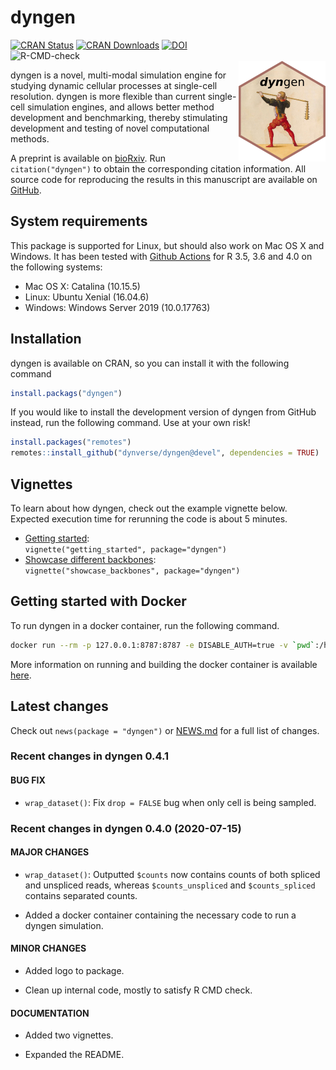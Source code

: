 
# dyngen

[![CRAN
Status](https://www.r-pkg.org/badges/version/dyngen)](https://cran.r-project.org/package=dyngen)
[![CRAN
Downloads](https://cranlogs.r-pkg.org/badges/dyngen)](https://cran.r-project.org/package=dyngen)
[![DOI](https://img.shields.io/badge/doi-10.1101/2020.02.06.936971-green)](https://doi.org/10.1101/2020.02.06.936971)  
![R-CMD-check](https://github.com/dynverse/dyngen/workflows/R-CMD-check/badge.svg)<br><img src="man/figures/logo.png" align="right" />

dyngen is a novel, multi-modal simulation engine for studying dynamic
cellular processes at single-cell resolution. dyngen is more flexible
than current single-cell simulation engines, and allows better method
development and benchmarking, thereby stimulating development and
testing of novel computational methods.

A preprint is available on
[bioRxiv](https://doi.org/10.1101/2020.02.06.936971). Run
`citation("dyngen")` to obtain the corresponding citation information.
All source code for reproducing the results in this manuscript are
available on [GitHub](https://github.com/dynverse/dyngen_manuscript).

## System requirements

This package is supported for Linux, but should also work on Mac OS X
and Windows. It has been tested with [Github
Actions](https://github.com/dynverse/dyngen/actions?query=workflow%3AR-CMD-check)
for R 3.5, 3.6 and 4.0 on the following systems:

  - Mac OS X: Catalina (10.15.5)
  - Linux: Ubuntu Xenial (16.04.6)
  - Windows: Windows Server 2019 (10.0.17763)

## Installation

dyngen is available on CRAN, so you can install it with the following
command

``` r
install.packags("dyngen")
```

If you would like to install the development version of dyngen from
GitHub instead, run the following command. Use at your own risk\!

``` r
install.packages("remotes")
remotes::install_github("dynverse/dyngen@devel", dependencies = TRUE)
```

## Vignettes

To learn about how dyngen, check out the example vignette below.
Expected execution time for rerunning the code is about 5 minutes.

  - [Getting started](vignettes/getting_started.md):  
    `vignette("getting_started", package="dyngen")`
  - [Showcase different backbones](vignettes/showcase_backbones.md):  
    `vignette("showcase_backbones", package="dyngen")`

## Getting started with Docker

To run dyngen in a docker container, run the following command.

``` sh
docker run --rm -p 127.0.0.1:8787:8787 -e DISABLE_AUTH=true -v `pwd`:/home/rstudio/workdir dynverse/dyngen
```

More information on running and building the docker container is
available [here](https://github.com/dynverse/dyngen/tree/master/docker).

## Latest changes

Check out `news(package = "dyngen")` or [NEWS.md](NEWS.md) for a full
list of changes.

<!-- This section gets automatically generated from NEWS.md -->

### Recent changes in dyngen 0.4.1

#### BUG FIX

  - `wrap_dataset()`: Fix `drop = FALSE` bug when only cell is being
    sampled.

### Recent changes in dyngen 0.4.0 (2020-07-15)

#### MAJOR CHANGES

  - `wrap_dataset()`: Outputted `$counts` now contains counts of both
    spliced and unspliced reads, whereas `$counts_unspliced` and
    `$counts_spliced` contains separated counts.

  - Added a docker container containing the necessary code to run a
    dyngen simulation.

#### MINOR CHANGES

  - Added logo to package.

  - Clean up internal code, mostly to satisfy R CMD check.

#### DOCUMENTATION

  - Added two vignettes.

  - Expanded the README.
